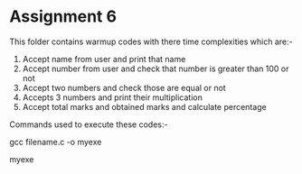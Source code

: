 # Assignment 6
 This folder contains warmup codes with there time complexities which are:- 
 1. Accept name from user and print that name
 2. Accept number from user and check that number is greater than 100 or not
 3. Accept two numbers and check those are equal or not
 4. Accepts 3 numbers and print their multiplication
 5. Accept total marks and obtained marks and calculate percentage
 
 Commands used to execute these codes:- 
 
 gcc filename.c -o myexe 
 
 myexe
